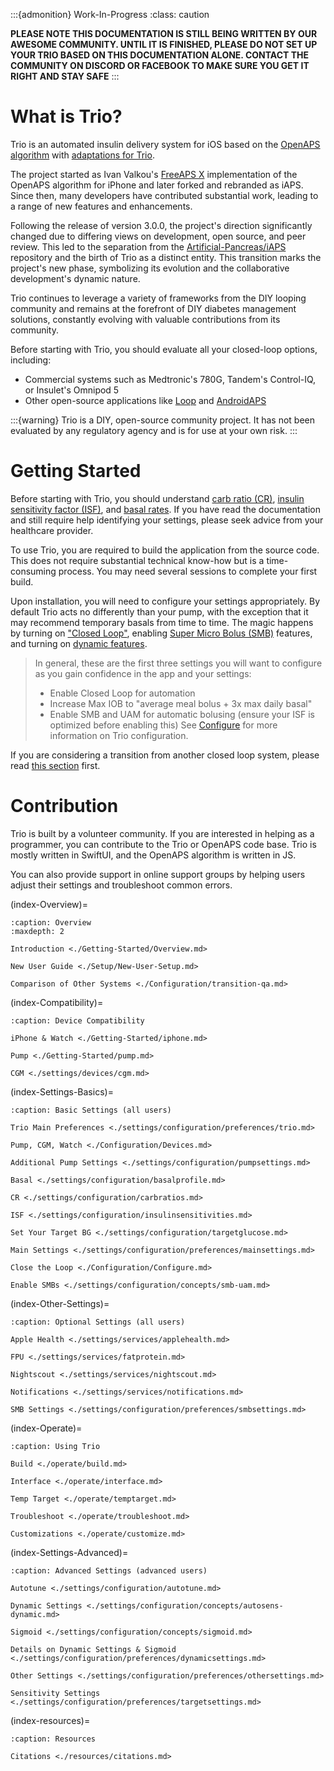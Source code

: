 :::{admonition} Work-In-Progress
:class: caution

**PLEASE NOTE THIS DOCUMENTATION IS STILL BEING WRITTEN BY OUR AWESOME COMMUNITY. UNTIL IT IS FINISHED, PLEASE DO NOT SET UP YOUR TRIO BASED ON THIS DOCUMENTATION ALONE. CONTACT THE COMMUNITY ON DISCORD OR FACEBOOK TO MAKE SURE YOU GET IT RIGHT AND STAY SAFE**
:::

# What is Trio?
Trio is an automated insulin delivery system for iOS based on the [OpenAPS algorithm](https://github.com/OpenAPS/oref0) with [adaptations for Trio](https://github.com/nightscout/trio-oref).

The project started as Ivan Valkou's [FreeAPS X](https://github.com/ivalkou/freeaps) implementation of the OpenAPS algorithm for iPhone and later forked and rebranded as iAPS.
Since then, many developers have contributed substantial work, leading to a range of new features and enhancements.

Following the release of version 3.0.0, the project's direction significantly changed due to differing views on development, open source, and peer review. This led to the separation from the [Artificial-Pancreas/iAPS](https://github.com/Artificial-Pancreas/iAPS) repository and the birth of Trio as a distinct entity. This transition marks the project's new phase, symbolizing its evolution and the collaborative development's dynamic nature.

Trio continues to leverage a variety of frameworks from the DIY looping community and remains at the forefront of DIY diabetes management solutions, constantly evolving with valuable contributions from its community.

Before starting with Trio, you should evaluate all your closed-loop options, including:

* Commercial systems such as Medtronic's 780G, Tandem's Control-IQ, or Insulet's Omnipod 5
* Other open-source applications like [Loop](https://loopkit.github.io/loopdocs/) and [AndroidAPS](https://androidaps.readthedocs.io/)

:::{warning}
Trio is a DIY, open-source community project. It has not been evaluated by any regulatory agency and is for use at your own risk.
:::

# Getting Started
Before starting with Trio, you should understand [carb ratio (CR)](https://github.com/nightscout/Trio-docs/blob/Operate-Folder-Updates/docs/EN/settings/configuration/carbratios.md#insulin-carbohydrate-ratio), [insulin sensitivity factor (ISF)](https://github.com/nightscout/trio-docs/blob/Operate-Folder-Updates/docs/EN/settings/configuration/insulinsensitivities.md#insulin-sensitivity-factor), and [basal rates](https://github.com/nightscout/trio-docs/blob/Operate-Folder-Updates/docs/EN/settings/configuration/basalprofile.md#basal-profile). If you have read the documentation and still require help identifying your settings, please seek advice from your healthcare provider.

To use Trio, you are required to build the application from the source code. This does not require substantial technical know-how but is a time-consuming process. You may need several sessions to complete your first build.

Upon installation, you will need to configure your settings appropriately. By default Trio acts no differently than your pump, with the exception that it may recommend temporary basals from time to time. The magic happens by turning on ["Closed Loop"](https://github.com/nightscout/trio-docs/blob/Operate-Folder-Updates/docs/EN/Configuration/Configure.md#closed-loop), enabling [Super Micro Bolus (SMB)](https://github.com/nightscout/trio-docs/blob/Operate-Folder-Updates/docs/EN/settings/configuration/preferences/smbsettings.md#trio-smb-settings) features, and turning on [dynamic features](https://github.com/nightscout/trio-docs/blob/Operate-Folder-Updates/docs/EN/settings/configuration/preferences/dynamicsettings.md#dynamic-settings).

>In general, these are the first three settings you will want to configure as you gain confidence in the app and your settings:
>
>- Enable Closed Loop for automation
>- Increase Max IOB to "average meal bolus + 3x max daily basal"
>- Enable SMB and UAM for automatic bolusing (ensure your ISF is optimized before enabling this)
>See [Configure](https://github.com/nightscout/trio-docs/blob/Operate-Folder-Updates/docs/EN/Configuration/Configure.md#device-configuration) for more information on Trio configuration.

If you are considering a transition from another closed loop system, please read [this section](./Configuration/transition-qa.md) first.

# Contribution
Trio is built by a volunteer community. If you are interested in helping as a programmer, you can contribute to the Trio or OpenAPS code base. Trio is mostly written in SwiftUI, and the OpenAPS algorithm is written in JS.

You can also provide support in online support groups by helping users adjust their settings and troubleshoot common errors.


(index-Overview)=

```{toctree}
:caption: Overview
:maxdepth: 2

Introduction <./Getting-Started/Overview.md>

New User Guide <./Setup/New-User-Setup.md>

Comparison of Other Systems <./Configuration/transition-qa.md>

```

(index-Compatibility)=

```{toctree}
:caption: Device Compatibility

iPhone & Watch <./Getting-Started/iphone.md>

Pump <./Getting-Started/pump.md>

CGM <./settings/devices/cgm.md>

```
<!---

(index-Analyze)=

```{toctree}
:caption: Analyze

./Analyze/EvaluateBasal.md
./Analyze/EvaluateCR.md

```
(index-Configuration)=

```{toctree}
:caption: Device Configuration

./Configuration/Configure.md
./Configuration/Devices.md
./Configuration/transition-qa.md

```
--->

(index-Settings-Basics)=

```{toctree}
:caption: Basic Settings (all users)

Trio Main Preferences <./settings/configuration/preferences/trio.md>

Pump, CGM, Watch <./Configuration/Devices.md>

Additional Pump Settings <./settings/configuration/pumpsettings.md>

Basal <./settings/configuration/basalprofile.md>

CR <./settings/configuration/carbratios.md>

ISF <./settings/configuration/insulinsensitivities.md>

Set Your Target BG <./settings/configuration/targetglucose.md>

Main Settings <./settings/configuration/preferences/mainsettings.md>

Close the Loop <./Configuration/Configure.md>

Enable SMBs <./settings/configuration/concepts/smb-uam.md>

```

(index-Other-Settings)=

```{toctree}
:caption: Optional Settings (all users)

Apple Health <./settings/services/applehealth.md>

FPU <./settings/services/fatprotein.md>

Nightscout <./settings/services/nightscout.md>

Notifications <./settings/services/notifications.md>

SMB Settings <./settings/configuration/preferences/smbsettings.md>

```

(index-Operate)=

```{toctree}
:caption: Using Trio

Build <./operate/build.md>

Interface <./operate/interface.md>

Temp Target <./operate/temptarget.md>

Troubleshoot <./operate/troubleshoot.md>

Customizations <./operate/customize.md>

```

(index-Settings-Advanced)=

```{toctree}
:caption: Advanced Settings (advanced users)

Autotune <./settings/configuration/autotune.md>

Dynamic Settings <./settings/configuration/concepts/autosens-dynamic.md>

Sigmoid <./settings/configuration/concepts/sigmoid.md>

Details on Dynamic Settings & Sigmoid <./settings/configuration/preferences/dynamicsettings.md>

Other Settings <./settings/configuration/preferences/othersettings.md>

Sensitivity Settings <./settings/configuration/preferences/targetsettings.md>

```

(index-resources)=

```{toctree}
:caption: Resources

Citations <./resources/citations.md>

```

